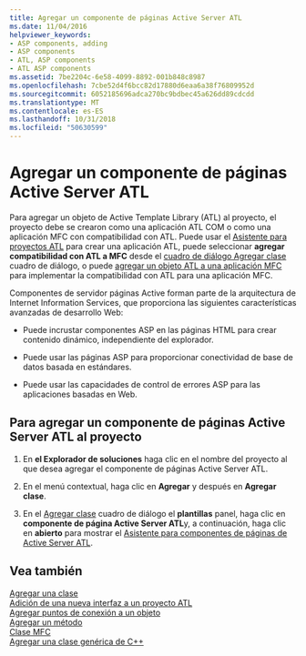 ```yaml
---
title: Agregar un componente de páginas Active Server ATL
ms.date: 11/04/2016
helpviewer_keywords:
- ASP components, adding
- ASP components
- ATL, ASP components
- ATL ASP components
ms.assetid: 7be2204c-6e58-4099-8892-001b848c8987
ms.openlocfilehash: 7cbe52d4f6bcc82d17880d6eaa6a38f76809952d
ms.sourcegitcommit: 6052185696adca270bc9bdbec45a626dd89cdcdd
ms.translationtype: MT
ms.contentlocale: es-ES
ms.lasthandoff: 10/31/2018
ms.locfileid: "50630599"
---
```

# <a name="adding-an-atl-active-server-page-component"></a>Agregar un componente de páginas Active Server ATL

Para agregar un objeto de Active Template Library (ATL) al proyecto, el proyecto debe se crearon como una aplicación ATL COM o como una aplicación MFC con compatibilidad con ATL. Puede usar el [Asistente para proyectos ATL](../../atl/reference/atl-project-wizard.md) para crear una aplicación ATL, puede seleccionar **agregar compatibilidad con ATL a MFC** desde el [cuadro de diálogo Agregar clase](../../ide/add-class-dialog-box.md) cuadro de diálogo, o puede [agregar un objeto ATL a una aplicación MFC](../../mfc/reference/adding-atl-support-to-your-mfc-project.md) para implementar la compatibilidad con ATL para una aplicación MFC.

Componentes de servidor páginas Active forman parte de la arquitectura de Internet Information Services, que proporciona las siguientes características avanzadas de desarrollo Web:

- Puede incrustar componentes ASP en las páginas HTML para crear contenido dinámico, independiente del explorador.

- Puede usar las páginas ASP para proporcionar conectividad de base de datos basada en estándares.

- Puede usar las capacidades de control de errores ASP para las aplicaciones basadas en Web.

## <a name="to-add-an-atl-active-server-pages-component-to-your-project"></a>Para agregar un componente de páginas Active Server ATL al proyecto

1. En **el Explorador de soluciones** haga clic en el nombre del proyecto al que desea agregar el componente de páginas Active Server ATL.

1. En el menú contextual, haga clic en **Agregar** y después en **Agregar clase**.

1. En el [Agregar clase](../../ide/add-class-dialog-box.md) cuadro de diálogo el **plantillas** panel, haga clic en **componente de página Active Server ATL**y, a continuación, haga clic en **abierto** para mostrar el [Asistente para componentes de páginas de Active Server ATL](../../atl/reference/atl-active-server-page-component-wizard.md).

## <a name="see-also"></a>Vea también

[Agregar una clase](../../ide/adding-a-class-visual-cpp.md)<br/>
[Adición de una nueva interfaz a un proyecto ATL](../../atl/reference/adding-a-new-interface-in-an-atl-project.md)<br/>
[Agregar puntos de conexión a un objeto](../../atl/adding-connection-points-to-an-object.md)<br/>
[Agregar un método](../../ide/adding-a-method-visual-cpp.md)<br/>
[Clase MFC](../../mfc/reference/adding-an-mfc-class.md)<br/>
[Agregar una clase genérica de C++](../../ide/adding-a-generic-cpp-class.md)
